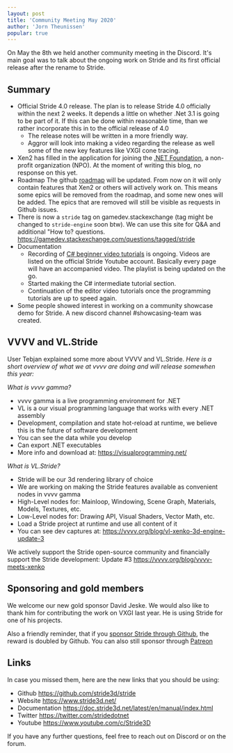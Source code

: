```yaml
---
layout: post
title: 'Community Meeting May 2020'
author: 'Jorn Theunissen'
popular: true
---
```


On May the 8th we held another community meeting in the Discord. It's main goal was to talk about the ongoing work on Stride and its first official release after the rename to Stride.

## Summary ##
- Official Stride 4.0 release. The plan is to release Stride 4.0 officially within the next 2 weeks. It depends a little on whether .Net 3.1 is going to be part of it. If this can be done within reasonable time, than we rather incorporate this in to the official release of 4.0
    - The release notes will be written in a more friendly way.
    - Aggror will look into making a video regarding the release as well some of the new key features like VXGI cone tracing.
- Xen2 has filled in the application for joining the [.NET Foundation](https://dotnetfoundation.org/), a non-profit organization (NPO). At the moment of writing this blog, no response on this yet.
- Roadmap The github [roadmap](https://github.com/stride3d/stride/projects/3) will be updated. From now on it will only contain features that Xen2 or others will actively work on. This means some epics will be removed from the roadmap, and some new ones will be added. The epics that are removed will still be visible as requests in Github issues.
- There is now a `stride` tag on gamedev.stackexchange (tag might be changed to `stride-engine` soon btw). We can use this site for Q&A and additional "How to? questions. https://gamedev.stackexchange.com/questions/tagged/stride
- Documentation
    - Recording of [C# beginner video tutorials](https://www.youtube.com/playlist?list=PLRZx2y7uC8mNySUMfOQf-TLNVnnHkLfPi) is ongoing. Videos are listed on the official Stride Youtube account. Basically every page will have an accompanied video. The playlist is being updated on the go.
    - Started making the C# intermediate tutorial section.
    - Continuation of the editor video tutorials once the programming tutorials are up to speed again.
- Some people showed interest in working on a community showcase demo for Stride. A new discord channel #showcasing-team was created.


## VVVV and VL.Stride
User Tebjan explained some more about VVVV and VL.Stride.
*Here is a short overview of what we at vvvv are doing and will release somewhen this year:*

*What is vvvv gamma?*
- vvvv gamma is a live programming environment for .NET
- VL is a our visual programming language that works with every .NET assembly
- Development, compilation and state hot-reload at runtime, we believe this is the future of software development
- You can see the data while you develop
- Can export .NET executables
- More info and download at: https://visualprogramming.net/

*What is VL.Stride?*
- Stride will be our 3d rendering library of choice
- We are working on making the Stride features available as convenient nodes in vvvv gamma
- High-Level nodes for: Mainloop, Windowing, Scene Graph, Materials, Models, Textures, etc.
- Low-Level nodes for: Drawing API, Visual Shaders, Vector Math, etc.
- Load a Stride project at runtime and use all content of it
- You can see dev captures at: https://vvvv.org/blog/vl-xenko-3d-engine-update-3

We actively support the Stride open-source community and financially support the Stride development: Update #3 https://vvvv.org/blog/vvvv-meets-xenko


## Sponsoring and gold members
We welcome our new gold sponsor David Jeske. We would also like to thank him for contributing the work on VXGI last year. He is using Stride for one of his projects.

Also a friendly reminder, that if you [sponsor Stride through Github](https://github.com/sponsors/xen2), the reward is doubled by Github. You can also still sponsor through [Patreon](https://www.patreon.com/stride3d)

## Links 
In case you missed them, here are the new links that you should be using:

- Github https://github.com/stride3d/stride
- Website https://www.stride3d.net/
- Documentation https://doc.stride3d.net/latest/en/manual/index.html
- Twitter https://twitter.com/stridedotnet
- Youtube https://www.youtube.com/c/Stride3D

If you have any further questions, feel free to reach out on Discord or on the forum.
